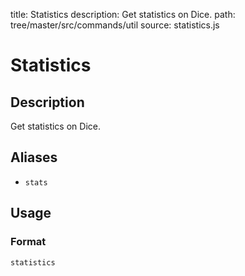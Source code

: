 title: Statistics
description: Get statistics on Dice.
path: tree/master/src/commands/util
source: statistics.js

# Statistics

## Description

Get statistics on Dice.

## Aliases

* `stats`

## Usage

### Format

`statistics`
